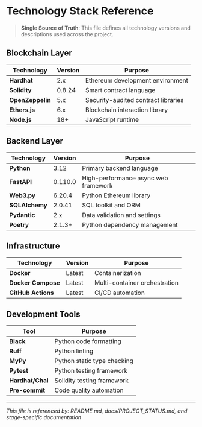 # Technology Stack Reference

> **Single Source of Truth**: This file defines all technology versions and descriptions used across the project.

## Blockchain Layer

| Technology | Version | Purpose |
|------------|---------|---------|
| **Hardhat** | 2.x | Ethereum development environment |
| **Solidity** | 0.8.24 | Smart contract language |
| **OpenZeppelin** | 5.x | Security-audited contract libraries |
| **Ethers.js** | 6.x | Blockchain interaction library |
| **Node.js** | 18+ | JavaScript runtime |

## Backend Layer

| Technology | Version | Purpose |
|------------|---------|---------|
| **Python** | 3.12 | Primary backend language |
| **FastAPI** | 0.110.0 | High-performance async web framework |
| **Web3.py** | 6.20.4 | Python Ethereum library |
| **SQLAlchemy** | 2.0.41 | SQL toolkit and ORM |
| **Pydantic** | 2.x | Data validation and settings |
| **Poetry** | 2.1.3+ | Python dependency management |

## Infrastructure

| Technology | Version | Purpose |
|------------|---------|---------|
| **Docker** | Latest | Containerization |
| **Docker Compose** | Latest | Multi-container orchestration |
| **GitHub Actions** | Latest | CI/CD automation |

## Development Tools

| Tool | Purpose |
|------|---------|
| **Black** | Python code formatting |
| **Ruff** | Python linting |
| **MyPy** | Python static type checking |
| **Pytest** | Python testing framework |
| **Hardhat/Chai** | Solidity testing framework |
| **Pre-commit** | Code quality automation |

---

*This file is referenced by: README.md, docs/PROJECT_STATUS.md, and stage-specific documentation*

